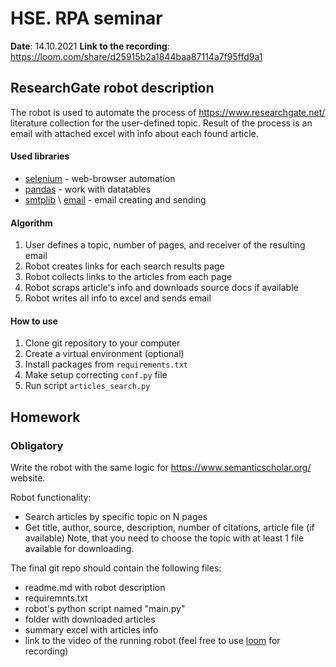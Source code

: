 # HSE. RPA seminar

**Date**: 14.10.2021
**Link to the recording**: https://loom.com/share/d25915b2a1844baa87114a7f95ffd9a1

## ResearchGate robot description

The robot is used to automate the process of https://www.researchgate.net/ literature collection for the user-defined topic. Result of the process is an email with attached excel with info about each found article.


#### Used libraries

* [selenium](https://selenium-python.readthedocs.io/) - web-browser automation
* [pandas](https://pandas.pydata.org/) - work with datatables
* [smtplib](https://docs.python.org/3/library/smtplib.html) \ [email](https://docs.python.org/3/library/email.examples.html) - email creating and sending

#### Algorithm 

1. User defines a topic, number of pages, and receiver of the resulting email
2. Robot creates links for each search results page
3. Robot collects links to the articles from each page
4. Robot scraps article's info and downloads source docs if available
5. Robot writes all info to excel and sends email


#### How to use

1. Clone git repository to your computer
2. Create a virtual environment (optional)
3. Install packages from ```requirements.txt```
4. Make setup correcting ```conf.py``` file
5. Run script ```articles_search.py```

## Homework

### Obligatory

Write the robot with the same logic for https://www.semanticscholar.org/ website.

Robot functionality:
* Search articles by specific topic on N pages
* Get title, author, source, description, number of citations, article file (if available)
Note, that you need to choose the topic with at least 1 file available for downloading.

The final git repo should contain the following files:
* readme.md with robot description
* requiremnts.txt
* robot's python script named "main.py"
* folder with downloaded articles
* summary excel with articles info
* link to the video of the running robot (feel free to use [loom](https://www.loom.com/) for recording) 
